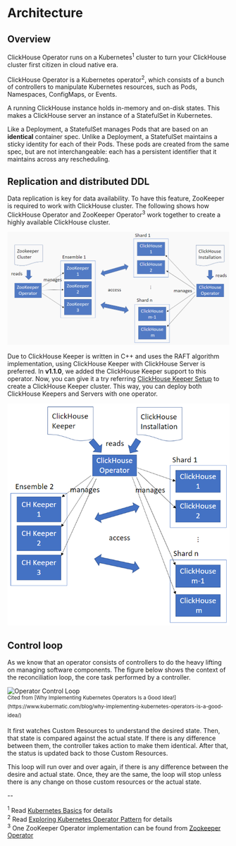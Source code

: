 # Architecture

## Overview

ClickHouse Operator runs on a Kubernetes<sup>1</sup> cluster to turn your ClickHouse cluster first citizen in cloud native era.

ClickHouse Operator is a Kubernetes operator<sup>2</sup>, which consists of a bunch of controllers to manipulate Kubernetes resources, such as Pods, Namespaces, ConfigMaps, or Events.

A running ClickHouse instance holds in-memory and on-disk states.
This makes a ClickHouse server an instance of a StatefulSet in Kubernetes.

Like a Deployment, a StatefulSet manages Pods that are based on an **identical** container spec. 
Unlike a Deployment, a StatefulSet maintains a sticky identity for each of their Pods. 
These pods are created from the same spec, but are not interchangeable: each has a persistent identifier that it maintains across any rescheduling.


## Replication and distributed DDL

Data replication is key for data availability.
To have this feature, ZooKeeper is required to work with ClickHouse cluster.
The following shows how ClickHouse Operator and ZooKeeper Operator<sup>3</sup> work together to create a highly available ClickHouse cluster.

![with ZooKeeper](./img/with-zookeeper.png)

Due to ClickHouse Keeper is written in C++ and uses the RAFT algorithm implementation, using ClickHouse Keeper with ClickHouse Server is preferred.
In **v1.1.0**, we added the ClickHouse Keeper support to this operator.
Now, you can give it a try referring [ClickHouse Keeper Setup](./clickhouse_keeper_setup_openshift.md) to create a ClickHouse Keeper cluster.
This way, you can deploy both ClickHouse Keepers and Servers with one operator.

![with ClickHouse Keeper](./img/with-clickhouse-keeper.png)


## Control loop

As we know that an operator consists of controllers to do the heavy lifting on managing software components.
The figure below shows the context of the reconciliation loop, the core task performed by a controller.

<img src="https://d33wubrfki0l68.cloudfront.net/58f123041ee28fd283183b7a9433f0515fea8d7e/e7b9d/static/graphic_what-are-kubernetes-operators.png" alt="Operator Control Loop" width="800" height="500" title="Operator Control Loop">
<br />
<sup>Cited from [Why Implementing Kubernetes Operators Is a Good Idea!](https://www.kubermatic.com/blog/why-implementing-kubernetes-operators-is-a-good-idea/)</sup>

It first watches Custom Resources to understand the desired state.
Then, that state is compared against the actual state.
If there is any difference between them, the controller takes action to make them identical.
After that, the status is updated back to those Custom Resources.

This loop will run over and over again, if there is any difference between the desire and actual state.
Once, they are the same, the loop will stop unless there is any change on those custom resources or the actual state.


--

<sup>1</sup> Read [Kubernetes Basics](https://kubernetes.io/docs/tutorials/kubernetes-basics/) for details<br />
<sup>2</sup> Read [Exploring Kubernetes Operator Pattern](https://iximiuz.com/en/posts/kubernetes-operator-pattern/) for details<br />
<sup>3</sup> One ZooKeeper Operator implementation can be found from [Zookeeper Operator](https://github.com/pravega/zookeeper-operator)<br />
